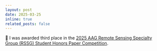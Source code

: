 ```yaml
---
layout: post
date: 2025-03-25
inline: true
related_posts: false
---
```

🏅 I was awarded third place in the [2025 AAG Remote Sensing Specialty Group (RSSG) Student Honors Paper Competition](http://www.aagrssg.org/student-honors-paper-competition/).

